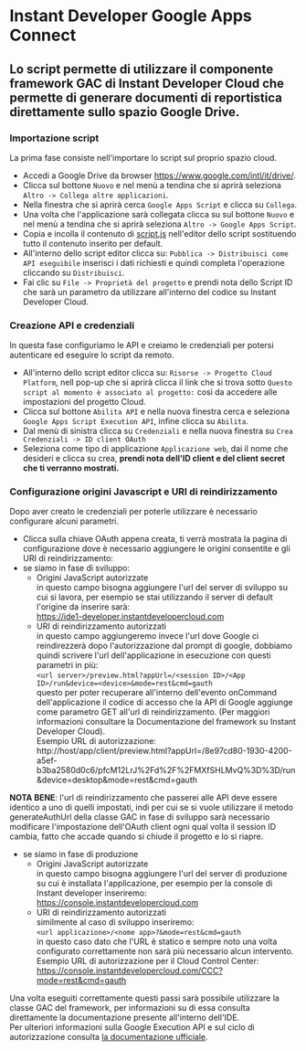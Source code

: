 Instant Developer Google Apps Connect
================================


Lo script permette di utilizzare il componente framework GAC di Instant Developer Cloud che permette di generare documenti di reportistica direttamente sullo spazio Google Drive.
----------------
### Importazione script
La prima fase consiste nell'importare lo script sul proprio spazio cloud.
* Accedi a Google Drive da browser https://www.google.com/intl/it/drive/.
* Clicca sul bottone `Nuovo` e nel menù a tendina che si aprirà seleziona `Altro -> Collega altre applicazioni`.
* Nella finestra che si aprirà cerca `Google Apps Script` e clicca su `Collega`.
* Una volta che l'applicazione sarà collegata clicca su sul bottone `Nuovo` e nel menù a tendina che si aprirà seleziona `Altro -> Google Apps Script`.
* Copia e incolla il contenuto di [script.js](https://github.com/progamma/inde-gac/blob/master/script.js) nell'editor dello script sostituendo tutto il contenuto inserito per default.
* All'interno dello script editor clicca su: `Pubblica -> Distribuisci come API eseguibile` inserisci i dati richiesti e quindi completa l'operazione cliccando su `Distribuisci`.
* Fai clic su `File -> Proprietà del progetto` e prendi nota dello Script ID che sarà un parametro da utilizzare all'interno del codice su Instant Developer Cloud.

### Creazione API e credenziali
In questa fase configuriamo le API e creiamo le credenziali per potersi autenticare ed eseguire lo script da remoto.
* All'interno dello script editor clicca su: `Risorse -> Progetto Cloud Platform`, nell pop-up che si aprirà clicca il link che si trova sotto `Questo script al momento è associato al progetto:` così da accedere alle impostazioni del progetto Cloud.
* Clicca sul bottone `Abilita API` e nella nuova finestra cerca e seleziona `Google Apps Script Execution API`, infine clicca su `Abilita`.
* Dal menù di sinistra clicca su `Credenziali` e nella nuova finestra su `Crea Credenziali -> ID client OAuth`
* Seleziona come tipo di applicazione `Applicazione web`, dai il nome che desideri e clicca su crea, **prendi nota dell'ID client e del client secret che ti verranno mostrati.**

### Configurazione origini Javascript e URI di reindirizzamento 
Dopo aver creato le credenziali per poterle utilizzare è necessario configurare alcuni parametri.
* Clicca sulla chiave OAuth appena creata, ti verrà mostrata la pagina di configurazione dove è necessario aggiungere le origini consentite e gli URI di reindirizzamento: 
* se siamo in fase di sviluppo:
  * Origini JavaScript autorizzate         
  in questo campo bisogna aggiungere l'url del server di sviluppo su cui si lavora, per esempio se stai utilizzando il server di default l'origine da inserire sarà:  
  https://ide1-developer.instantdevelopercloud.com
  * URI di reindirizzamento autorizzati   
  in questo campo aggiungeremo invece l'url dove Google ci reindirezzerà dopo l'autorizzazione dal prompt di google, dobbiamo quindi scrivere l'url dell'applicazione in esecuzione con questi parametri in più:   
  `<url server>/preview.html?appUrl=/<session ID>/<App ID>/run&device=<device>&mode=rest&cmd=gauth`    
  questo per poter recuperare all'interno dell'evento onCommand dell'applicazione il codice di accesso che la API di Google aggiunge come parametro GET all'url di reindirizzamento. (Per maggiori informazioni consultare la Documentazione del framework su Instant Developer Cloud).   
  Esempio URL di autorizzazione:  
  http://host/app/client/preview.html?appUrl=/8e97cd80-1930-4200-a5ef-b3ba2580d0c6/pfcM12LrJ%2Fd%2F%2FMXfSHLMvQ%3D%3D/run&device=desktop&mode=rest&cmd=gauth

**NOTA BENE**: l'url di reindirizzamento che passerei alle API deve essere identico a uno di quelli impostati, indi per cui se si vuole utilizzare il metodo generateAuthUrl della classe GAC in fase di sviluppo sarà necessario modificare l'impostazione dell'OAuth client ogni qual volta il session ID cambia, fatto che accade quando si chiude il progetto e lo si riapre.

* se siamo in fase di produzione
  * Origini JavaScript autorizzate      
  in questo campo bisogna aggiungere l'url del server di produzione su cui è installata l'applicazione, per esempio per la console di Instant developer inseriremo:   
  https://console.instantdevelopercloud.com
  * URI di reindirizzamento autorizzati   
  similmente al caso di sviluppo inseriremo:  
  `<url applicazione>/<nome app>?&mode=rest&cmd=gauth`   
  in questo caso dato che l'URL è statico e sempre noto una volta configurato correttamente non sarà più necessario alcun intervento.  
  Esempio URL di autorizzazione per il Cloud Control Center:  
  https://console.instantdevelopercloud.com/CCC?mode=rest&cmd=gauth

Una volta eseguiti correttamente questi passi sarà possibile utilizzare la classe GAC del framework, per informazioni su di essa consulta direttamente la documentazione presente all'interno dell'IDE.   
Per ulteriori informazioni sulla Google Execution API  e sul ciclo di autorizzazione consulta [la documentazione ufficiale](https://developers.google.com/apps-script/guides/rest/api).
